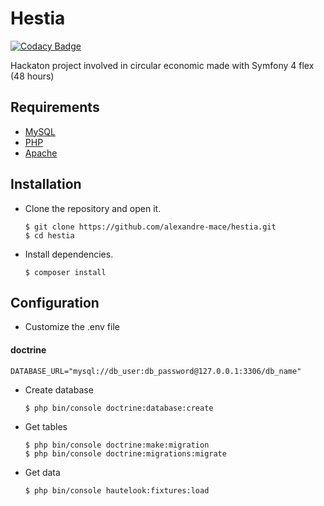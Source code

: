 # Hestia

[![Codacy Badge](https://api.codacy.com/project/badge/Grade/70c4e6480c4c4393998b976a48d20a64)](https://app.codacy.com/app/codacy_alexandre-mace/hestia?utm_source=github.com&utm_medium=referral&utm_content=alexandre-mace/hestia&utm_campaign=Badge_Grade_Dashboard)

Hackaton project involved in circular economic made with Symfony 4 flex (48 hours)

## Requirements 
*   [MySQL](https://www.mysql.com/fr/)
*   [PHP](http://php.net/manual/fr/intro-whatis.php)
*   [Apache](https://www.apache.org/)

## Installation 
*   Clone the repository and open it.

		$ git clone https://github.com/alexandre-mace/hestia.git
		$ cd hestia

*   Install dependencies.
		
		$ composer install

## Configuration
*   Customize the .env file

#### doctrine
```
DATABASE_URL="mysql://db_user:db_password@127.0.0.1:3306/db_name"
```

*   Create database 

		$ php bin/console doctrine:database:create

*   Get tables 

		$ php bin/console doctrine:make:migration
		$ php bin/console doctrine:migrations:migrate

*   Get data

		$ php bin/console hautelook:fixtures:load
